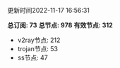 更新时间2022-11-17 16:56:31

**总订阅: 73**
**总节点: 978**
**有效节点: 312**
- v2ray节点: 212
- trojan节点: 53
- ss节点: 47

